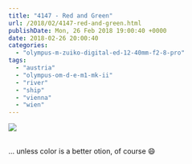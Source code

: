 ```yaml
---
title: "4147 - Red and Green"
url: /2018/02/4147-red-and-green.html
publishDate: Mon, 26 Feb 2018 19:00:40 +0000
date: 2018-02-26 20:00:40
categories: 
  - "olympus-m-zuiko-digital-ed-12-40mm-f2-8-pro"
tags: 
  - "austria"
  - "olympus-om-d-e-m1-mk-ii"
  - "river"
  - "ship"
  - "vienna"
  - "wien"
---
```

<div class="container">
<div class="center"><a target="_blank" href="https://d25zfm9zpd7gm5.cloudfront.net/1200x1200/2017/20170605_092826_lr.jpg"><img class="webfeedsFeaturedVisual" src="https://d25zfm9zpd7gm5.cloudfront.net/0600x0600/2017/20170605_092826_lr.jpg" /></a></div>
</div>
<br />

... unless color is a better otion, of course 😄
